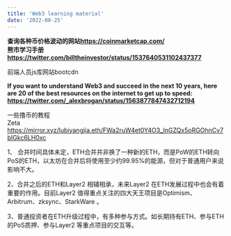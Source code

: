 ```yaml
---
title: 'Web3 learning material'
date: '2022-08-25'
---
```


**查询各种币价格波动的网站<https://coinmarketcap.com/>**  
**熊市学习手册<https://twitter.com/billtheinvestor/status/1537640531102437377>**  

前端人员js库网站bootcdn


**If you want to understand Web3 and succeed in the next 10 years, here are 20 of the best resources on the internet to get up to speed: <https://twitter.com/_alexbrogan/status/1563877847432712194>**

一些撸币的教程  
Zeta <https://mirror.xyz/lubiyangjia.eth/FWa2ruW4et0Y4O3_InGZQx5oRGOhnCv7bIGkc6LH0xc>

1、 合并时间具体未定，ETH合并并非换了一种新的ETH，而是PoW的ETH转向PoS的ETH，以太坊在合并后将使用至少约99.95%的能源，但对于普通用户来说影响不大。  

2、合并之后的ETH和Layer2 相辅相承，未来Layer2 在ETH发展过程中也会有着重要的作用。目前Layer2 值得重点关注的四大天王项目是Optimism、 Arbitrum、zksync、StarkWare 。  

3、普通投资者在ETH升级过程中，有多种参与方式。如长期持有ETH、参与ETH的PoS质押、参与Layer2 等重点项目的交互等。